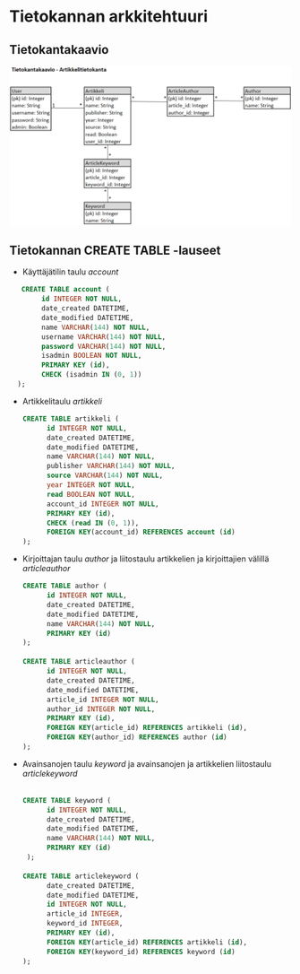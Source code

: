 # Tietokannan arkkitehtuuri 

## Tietokantakaavio

![alt.text](https://github.com/puuro-maria/artikkelitietokanta/blob/master/documentation/kuvat/ATK_Tietokantakaavio.PNG)

## Tietokannan CREATE TABLE -lauseet

- Käyttäjätilin taulu *account*

```sql
   CREATE TABLE account (
        id INTEGER NOT NULL, 
        date_created DATETIME, 
        date_modified DATETIME, 
        name VARCHAR(144) NOT NULL, 
        username VARCHAR(144) NOT NULL, 
        password VARCHAR(144) NOT NULL, 
        isadmin BOOLEAN NOT NULL, 
        PRIMARY KEY (id), 
        CHECK (isadmin IN (0, 1))
  );
  ```
  
- Artikkelitaulu *artikkeli* 
  
  ```sql
  CREATE TABLE artikkeli (
        id INTEGER NOT NULL, 
        date_created DATETIME, 
        date_modified DATETIME, 
        name VARCHAR(144) NOT NULL, 
        publisher VARCHAR(144) NOT NULL, 
        source VARCHAR(144) NOT NULL, 
        year INTEGER NOT NULL, 
        read BOOLEAN NOT NULL, 
        account_id INTEGER NOT NULL, 
        PRIMARY KEY (id), 
        CHECK (read IN (0, 1)), 
        FOREIGN KEY(account_id) REFERENCES account (id)
  );
  ```
  
- Kirjoittajan taulu *author* ja liitostaulu artikkelien ja kirjoittajien välillä *articleauthor*
  
  ```sql
  CREATE TABLE author (
        id INTEGER NOT NULL,
        date_created DATETIME,
        date_modified DATETIME,
        name VARCHAR(144) NOT NULL,
        PRIMARY KEY (id)
  );
  
  CREATE TABLE articleauthor (
        id INTEGER NOT NULL, 
        date_created DATETIME, 
        date_modified DATETIME, 
        article_id INTEGER NOT NULL,
        author_id INTEGER NOT NULL,
        PRIMARY KEY (id),
        FOREIGN KEY(article_id) REFERENCES artikkeli (id),
        FOREIGN KEY(author_id) REFERENCES author (id)
  );
  
  ```
  
- Avainsanojen taulu *keyword* ja avainsanojen ja artikkelien liitostaulu *articlekeyword*
  
  ```sql
  
  CREATE TABLE keyword (
        id INTEGER NOT NULL, 
        date_created DATETIME, 
        date_modified DATETIME, 
        name VARCHAR(144) NOT NULL, 
        PRIMARY KEY (id)
   );
  
  CREATE TABLE articlekeyword (
        date_created DATETIME, 
        date_modified DATETIME, 
        id INTEGER NOT NULL, 
        article_id INTEGER, 
        keyword_id INTEGER, 
        PRIMARY KEY (id), 
        FOREIGN KEY(article_id) REFERENCES artikkeli (id), 
        FOREIGN KEY(keyword_id) REFERENCES keyword (id)
  );
  
  ```
